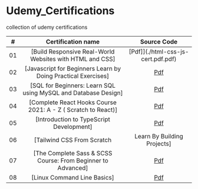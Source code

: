 # Udemy_Certifications
collection of udemy certifications

|  #  |            Certification name             | Source Code |
| :-: | :----------------------------: | :-------: |
| 01  |     [Build Responsive Real-World Websites with HTML and CSS]      | [Pdf]](./html-css-js-cert.pdf.pdf) |  
| 02  |     [Javascript for Beginners Learn by Doing Practical Exercises]     | [Pdf](./js-basic.pdf) |
| 03  |     [SQL for Beginners: Learn SQL using MySQL and Database Design]     | [Pdf](./mysql-basic.pdf)  |
| 04  |     [Complete React Hooks Course 2021: A - Z ( Scratch to React)]     | [Pdf](./react-hooks.pdf)  |
| 05  |     [Introduction to TypeScript Development]     | [Pdf](./typeScript.pdf)  |
| 06  |     [Tailwind CSS From Scratch | Learn By Building Projects]     | [Pdf](./tailwind.pdf)  |
| 07  |     [The Complete Sass & SCSS Course: From Beginner to Advanced]     | [Pdf](./sass-cert.pdf)  |
| 08  |     [Linux Command Line Basics]     | [Pdf](./linux-basic-cert.pdf)  |
